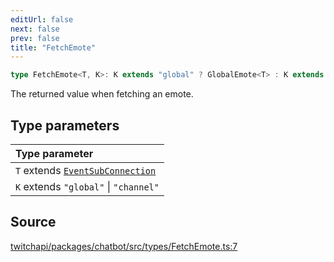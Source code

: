 ```yaml
---
editUrl: false
next: false
prev: false
title: "FetchEmote"
---
```


```ts
type FetchEmote<T, K>: K extends "global" ? GlobalEmote<T> : K extends "channel" ? ChannelEmote<T> : GlobalEmote<T> | ChannelEmote<T>;
```

The returned value when fetching an emote.

## Type parameters

| Type parameter |
| :------ |
| `T` extends [`EventSubConnection`](/api/chatbot/enumerations/eventsubconnection/) |
| `K` extends `"global"` \| `"channel"` |

## Source

[twitchapi/packages/chatbot/src/types/FetchEmote.ts:7](https://github.com/pablornc/twitchapi//blob/8695acad106a836c1f0fc4c57a113f17adce41f0/packages/chatbot/src/types/FetchEmote.ts#L7)

